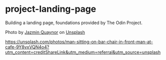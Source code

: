 # project-landing-page
Building a landing page, foundations provided by The Odin Project.

Photo by <a href="https://unsplash.com/@jazminantoinette?utm_content=creditCopyText&utm_medium=referral&utm_source=unsplash">Jazmin Quaynor</a> on <a href="https://unsplash.com/photos/man-sitting-on-bar-chair-in-front-man-at-cafe-9Y8vxVQN4o4?utm_content=creditCopyText&utm_medium=referral&utm_source=unsplash">Unsplash</a>

https://unsplash.com/photos/man-sitting-on-bar-chair-in-front-man-at-cafe-9Y8vxVQN4o4?utm_content=creditShareLink&utm_medium=referral&utm_source=unsplash
